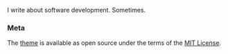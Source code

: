 I write about software development. Sometimes.

### Meta

The [theme](https://riggraz.dev/no-style-please) is available as open source under the terms of the [MIT License](https://opensource.org/licenses/MIT).
